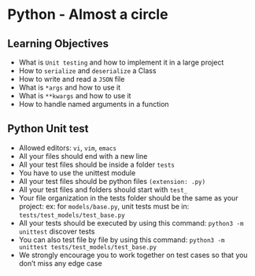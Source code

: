 # Python - Almost a circle


## Learning Objectives
* What is `Unit testing` and how to implement it in a large project
* How to `serialize` and `deserialize` a Class
* How to write and read a `JSON` file
* What is `*args` and how to use it
* What is `**kwargs` and how to use it
* How to handle named arguments in a function

## Python Unit test

* Allowed editors: `vi`, `vim`, `emacs`
* All your files should end with a new line
* All your test files should be inside a folder `tests`
* You have to use the unittest module
* All your test files should be python files `(extension: .py)`
* All your test files and folders should start with `test_`
* Your file organization in the tests folder should be the same as your project: ex: for `models/base.py`, unit tests must be in: `tests/test_models/test_base.py`
* All your tests should be executed by using this command: `python3 -m unittest` discover tests
* You can also test file by file by using this command: `python3 -m unittest tests/test_models/test_base.py`
* We strongly encourage you to work together on test cases so that you don’t miss any edge case

